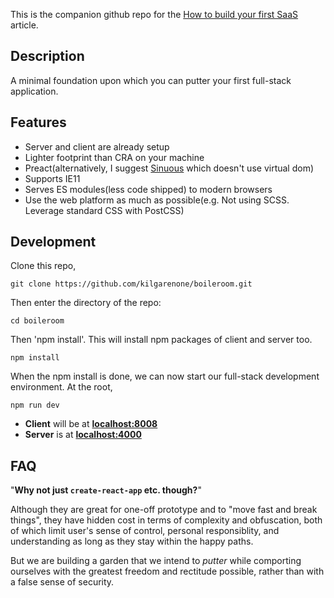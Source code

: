 This is the companion github repo for the [How to build your first SaaS](https://www.freecodecamp.org/news/how-to-build-your-first-saas/) article.

## Description

A minimal foundation upon which you can putter your first full-stack application.

## Features

- Server and client are already setup
- Lighter footprint than CRA on your machine
- Preact(alternatively, I suggest [Sinuous](https://sinuous.dev/) which doesn't use virtual dom)
- Supports IE11
- Serves ES modules(less code shipped) to modern browsers
- Use the web platform as much as possible(e.g. Not using SCSS. Leverage standard CSS with PostCSS)

## Development

Clone this repo,

```
git clone https://github.com/kilgarenone/boileroom.git
```

Then enter the directory of the repo:

```
cd boileroom
```

Then 'npm install'. This will install npm packages of client and server too.

```
npm install
```

When the npm install is done, we can now start our full-stack development environment. At the root,

```
npm run dev
```

- **Client** will be at <u>**localhost:8008**</u>
- **Server** is at <u>**localhost:4000**</u>

## FAQ

"**Why not just `create-react-app` etc. though?**"

Although they are great for one-off prototype and to "move fast and break things", they have hidden cost in terms of complexity and obfuscation, both of which limit user's sense of control, personal responsiblity, and understanding as long as they stay within the happy paths.

But we are building a garden that we intend to _putter_ while comporting ourselves with the greatest freedom and rectitude possible, rather than with a false sense of security.
